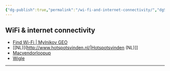 ```yaml
---
{"dg-publish":true,"permalink":"/wi-fi-and-internet-connectivity/","dgShowBacklinks":true,"dgShowLocalGraph":true}
---
```



## WiFi & internet connectivity
- [Find Wi-Fi | Mylnikov GEO](https://find-wifi.mylnikov.org/)
- [[NL)](http://www.hotspotsvinden.nl/|Hotspotsvinden (NL)]]
- [Macvendorloopup](https://www.macvendorlookup.com/)
- [Wigle](https://wigle.net/)
---